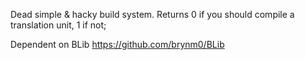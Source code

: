 Dead simple & hacky build system. Returns 0 if you should compile a translation unit, 1 if not;

Dependent on BLib https://github.com/brynm0/BLib
